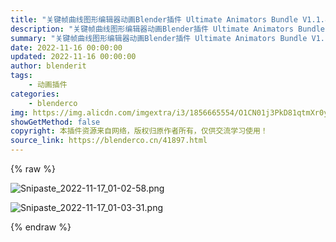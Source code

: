 ```yaml
---
title: "关键帧曲线图形编辑器动画Blender插件 Ultimate Animators Bundle V1.1.8 blender布的"
description: "关键帧曲线图形编辑器动画Blender插件 Ultimate Animators Bundle V1.1.8 blender布的"
summary: "关键帧曲线图形编辑器动画Blender插件 Ultimate Animators Bundle V1.1.8 blender布的"
date: 2022-11-16 00:00:00
updated: 2022-11-16 00:00:00
author: blenderit
tags: 
    - 动画插件
categories:
    - blenderco
img: https://img.alicdn.com/imgextra/i3/1856665554/O1CN01j3PkD81qtmXr0yz6G_!!1856665554.png
showGetMethod: false
copyright: 本插件资源来自网络，版权归原作者所有，仅供交流学习使用！
source_link: https://blenderco.cn/41897.html
---
```


{% raw %}
<p><img src="https://img.alicdn.com/imgextra/i3/1856665554/O1CN01j3PkD81qtmXr0yz6G_!!1856665554.png" alt="Snipaste_2022-11-17_01-02-58.png"></p><p><img src="https://img.alicdn.com/imgextra/i4/1856665554/O1CN01eV17Ee1qtmXkBwpER_!!1856665554.png" alt="Snipaste_2022-11-17_01-03-31.png"></p>
<div style="display: none">blenderco</div>
{% endraw %}